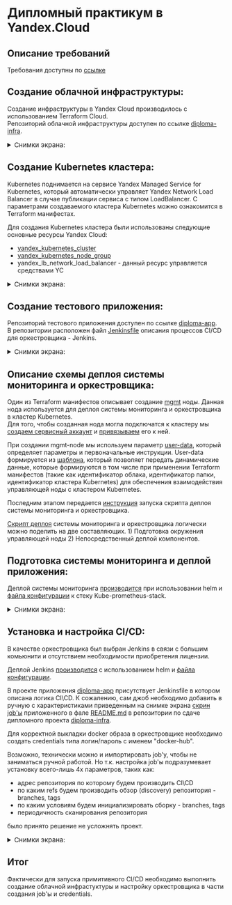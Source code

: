 # Дипломный практикум в Yandex.Cloud 

## Описание требований 
Требования доступны по [ссылке](https://github.com/netology-code/devops-diplom-yandexcloud)

## Создание облачной инфраструктуры:

Создание инфраструктуры в Yandex Cloud производилось с использованием Terraform Cloud.  
Репозиторий облачной инфраструктуры доступен по ссылке [diploma-infra](https://github.com/Nb3l77eo/diploma-infra).  


<details>
    <summary style="font-size:15px">Снимки экрана:</summary>
    
![изображение](https://user-images.githubusercontent.com/93001155/215881738-b9b27c1e-9884-41d0-adde-f37df4b85193.png)

</details>


## Создание Kubernetes кластера:

Kubernetes поднимается на сервисе Yandex Managed Service for Kubernetes, который автоматически управляет Yandex Network Load Balancer в случае публикации сервиса с типом LoadBalancer. С параметрами создаваемого кластера Kubernetes можно ознакомится в Terraform манифестах.  

Для создания Kubernetes кластера были использованы следующие основные ресурсы Yandex Cloud:
- [yandex_kubernetes_cluster](https://github.com/Nb3l77eo/diploma-infra/blob/095068c4fa7abb02524b769928ecd423577e3823/terraform/k8s_master.tf#L3)
- [yandex_kubernetes_node_group](https://github.com/Nb3l77eo/diploma-infra/blob/main/terraform/k8s_ng.tf)
- yandex_lb_network_load_balancer - данный ресурс управляется средствами YC


<details>
    <summary style="font-size:15px">Снимки экрана:</summary>
    
![изображение](https://user-images.githubusercontent.com/93001155/215881842-a905feab-cea6-4307-9be2-155eedd7f277.png)
![изображение](https://user-images.githubusercontent.com/93001155/215881893-e8abddd7-0e04-4986-aa8d-8ad8a060a184.png)
![изображение](https://user-images.githubusercontent.com/93001155/215881911-87275dbe-e760-4237-8fda-df7949ac9177.png)
![изображение](https://user-images.githubusercontent.com/93001155/215881944-c9696785-da22-41fa-bfc2-bd2dcb57c7f1.png)
![изображение](https://user-images.githubusercontent.com/93001155/215882030-48cd5608-c025-4c6e-bd99-176410a0cca9.png)


</details>


## Создание тестового приложения:
Репозиторий тестового приложения доступен по ссылке [diploma-app](https://github.com/Nb3l77eo/diploma-app).  
В репозитории расположен файл [Jenkinsfile](https://github.com/Nb3l77eo/diploma-app/blob/main/Jenkinsfile) описания процессов CI/CD для оркестровщика - Jenkins.  

<details>
    <summary style="font-size:15px">Снимки экрана:</summary>
    
![изображение](https://user-images.githubusercontent.com/93001155/215882499-d35cbc89-d690-4916-bffa-8b928500a048.png)


</details>



## Описание схемы деплоя системы мониторинга и оркестровщика:

Один из Terraform манифестов описывает создание [mgmt](https://github.com/Nb3l77eo/diploma-infra/blob/main/terraform/mgmt-node.tf) ноды. Данная нода используется для деплоя системы мониторинга и оркестровщика в кластер Kubernetes.  
Для того, чтобы созданная нода могла подключатся к кластеру мы  [создаем сервисный аккаунт](https://github.com/Nb3l77eo/diploma-infra/blob/095068c4fa7abb02524b769928ecd423577e3823/terraform/mgmt-node.tf#L1) и [привязываем](https://github.com/Nb3l77eo/diploma-infra/blob/095068c4fa7abb02524b769928ecd423577e3823/terraform/mgmt-node.tf#L24) его к ней.  

При создании mgmt-node мы используем параметр [user-data](https://github.com/Nb3l77eo/diploma-infra/blob/095068c4fa7abb02524b769928ecd423577e3823/terraform/mgmt-node.tf#L48), который определяет параметры и первоначальные инструкции. User-data формируется из [шаблона](https://github.com/Nb3l77eo/diploma-infra/blob/main/terraform/metadata/_mgmt_meta.tpl), который позволяет передать динамические данные, которые формируются в том числе при применении Terraform манифестов (такие как идентификатор облака, идентификатор папки, идентификатор кластера Kubernetes) для обеспечения взаимодействия управляющей ноды с кластером Kubernetes.  

Последним этапом передается [инструкция](https://github.com/Nb3l77eo/diploma-infra/blob/095068c4fa7abb02524b769928ecd423577e3823/terraform/metadata/_mgmt_meta.tpl#L42) запуска скрипта деплоя системы мониторинга и оркестровщика.  

[Скрипт деплоя](https://github.com/Nb3l77eo/diploma-infra/blob/main/terraform/src/deploy_cluster_infra.sh) системы мониторинга и оркестровщика логически можно поделить на две составляющих. 1) Подготовка окружения управляющей ноды 2) Непосредственный деплой компонентов.  


## Подготовка системы мониторинга и деплой приложения:

Деплой системы мониторинга [производится](https://github.com/Nb3l77eo/diploma-infra/blob/095068c4fa7abb02524b769928ecd423577e3823/terraform/src/deploy_cluster_infra.sh#L23) при использовании helm и [файла конфигурации](https://github.com/Nb3l77eo/diploma-infra/blob/095068c4fa7abb02524b769928ecd423577e3823/terraform/conf/monitoring.yml) к стеку Kube-prometheus-stack.  


<details>
    <summary style="font-size:15px">Снимки экрана:</summary>

![изображение](https://user-images.githubusercontent.com/93001155/215882564-0bd719f7-1706-47b0-bf24-16d7687caad0.png)
![изображение](https://user-images.githubusercontent.com/93001155/215882577-9d860cf8-4ab3-4638-be50-b49dbe75c74e.png)
![изображение](https://user-images.githubusercontent.com/93001155/215882596-39aa3693-3914-4994-886d-b34bf8bedd73.png)


</details>


## Установка и настройка CI/CD:
В качестве оркестровщика был выбран Jenkins в связи с большим комьюнити и отсутствием необходимости приобретения лицензии.  

Деплой Jenkins [производится](https://github.com/Nb3l77eo/diploma-infra/blob/095068c4fa7abb02524b769928ecd423577e3823/terraform/src/deploy_cluster_infra.sh#L30) с использованием helm и [файла конфигурации](https://github.com/Nb3l77eo/diploma-infra/blob/095068c4fa7abb02524b769928ecd423577e3823/terraform/conf/jenkins.yml).  

В проекте приложения [diploma-app](https://github.com/Nb3l77eo/diploma-app) присутствует Jenkinsfile в котором описана логика CI\CD. К сожалению, сам джоб необходимо добавить в ручную с характеристиками приведенным на снимке экрана [скрин job'ы](https://user-images.githubusercontent.com/93001155/215884095-75fbad1b-7af5-4b1e-8865-e501f15d68ff.png) приложенного в фале [README.md](https://github.com/Nb3l77eo/diploma-infra/blob/095068c4fa7abb02524b769928ecd423577e3823/README.md) в репозитории по сдаче дипломного проекта [diploma-infra](https://github.com/Nb3l77eo/diploma-infra).

Для корректной выкладки docker образа в оркестровщике необходимо создать credentials типа логин/пароль с именем "docker-hub".

Возможно, технически можно и импортировать job'у, чтобы не заниматься ручной работой. Но т.к. настройка job'ы подразумевает установку всего-лишь 4х  параметров, таких как:
- адрес репозитория по которому будем производить CI\CD
- по каким refs будем производить обзор (discovery) репозитория - branches, tags
- по каким условиям будем инициализировать сборку -  branches, tags
- периодичность сканирования репозитория  

было принято решение не усложнять проект.


<details>
    <summary style="font-size:15px">Снимки экрана:</summary>

![изображение](https://user-images.githubusercontent.com/93001155/215882663-cf33f1ac-955c-4595-8755-a28e816ca889.png)
![изображение](https://user-images.githubusercontent.com/93001155/215882685-6dfc6007-cbf8-48d5-b904-4c6378043de0.png)
![изображение](https://user-images.githubusercontent.com/93001155/215884095-75fbad1b-7af5-4b1e-8865-e501f15d68ff.png)
![изображение](https://user-images.githubusercontent.com/93001155/215882703-3c4b9e6e-9100-4f4a-9096-8095bf0053c8.png)
![изображение](https://user-images.githubusercontent.com/93001155/215882721-151319b1-5452-430b-a51b-fac4dfb25b0c.png)
![изображение](https://user-images.githubusercontent.com/93001155/215882734-00e9ad18-ebc1-46cc-8744-4ca712fca213.png)
![изображение](https://user-images.githubusercontent.com/93001155/215882774-2b50ed98-58c4-475a-944c-93dfe58c8c14.png)


</details>

## Итог
Фактически для запуска примитивного CI/CD необходимо выполнить создание облачной инфрастуктуры и настройку оркестровщика в части создания job'ы и credentials.  


